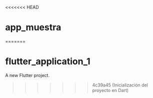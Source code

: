 <<<<<<< HEAD
# app_muestra
=======
# flutter_application_1

A new Flutter project.
>>>>>>> 4c39a45 (Inicialización del proyecto en Dart)
